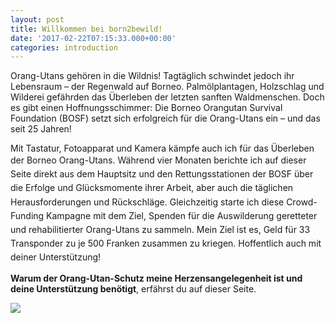 ```yaml
---
layout: post
title: Willkommen bei born2bewild!
date: '2017-02-22T07:15:33.000+00:00'
categories: introduction
---
```

Orang-Utans gehören in die Wildnis! Tagtäglich schwindet jedoch ihr Lebensraum – der Regenwald auf Borneo. Palmölplantagen, Holzschlag und Wilderei gefährden das Überleben der letzten sanften Waldmenschen. Doch es gibt einen Hoffnungsschimmer: Die Borneo Orangutan Survival Foundation (BOSF) setzt sich erfolgreich für die Orang-Utans ein – und das seit 25 Jahren!

Mit Tastatur, Fotoapparat und Kamera kämpfe auch ich für das Überleben der Borneo Orang-Utans. <span style="line-height: 1.58;">Während vier Monaten berichte ich auf dieser Seite direkt aus dem Hauptsitz und den Rettungsstationen der BOSF über die Erfolge und Glücksmomente ihrer Arbeit, aber auch die täglichen Herausforderungen und Rückschläge. Gleichzeitig starte ich diese Crowd-Funding Kampagne mit dem Ziel, Spenden für die Auswilderung geretteter und rehabilitierter Orang-Utans zu sammeln. Mein Ziel ist es, Geld für 33 Transponder zu je 500 Franken zusammen zu kriegen. Hoffentlich auch mit deiner Unterstützung!</span>

**Warum der Orang-Utan-Schutz meine Herzensangelegenheit ist und deine Unterstützung benötigt**, erfährst du auf dieser Seite.

![](/uploads/2017/03/04/10%20December%202016%20%20-%20Noni%20by%20Indrayana.jpg)